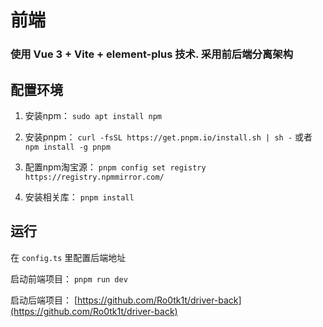 # 前端

### 使用 Vue 3 + Vite + element-plus 技术. 采用前后端分离架构

## 配置环境

1. 安装npm： `sudo apt install npm`

2. 安装pnpm： `curl -fsSL https://get.pnpm.io/install.sh | sh -` 或者 `npm install -g pnpm`

3. 配置npm淘宝源： `pnpm config set registry https://registry.npmmirror.com/`

4. 安装相关库： `pnpm install`

## 运行

在 `config.ts` 里配置后端地址

启动前端项目： `pnpm run dev`

启动后端项目： [https://github.com/Ro0tk1t/driver-back](https://github.com/Ro0tk1t/driver-back)